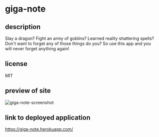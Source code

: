 # giga-note
## description
Slay a dragon? Fight an army of goblins? Learned reality shattering spells? Don't want to forget any of those things do you? So use this app and you will never forget
anything again!
## license
MIT
## preview of site
![giga-note-screenshot](https://user-images.githubusercontent.com/35615510/222352276-18875c83-7732-4d09-a0b5-71a67a8ed7b2.png)
## link to deployed application
https://giga-note.herokuapp.com/
